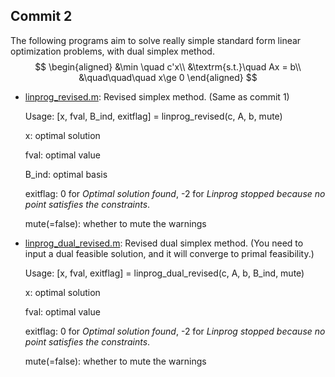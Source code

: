 ## Commit 2

The following programs aim to solve really simple standard form linear optimization problems, with dual simplex method.
$$
\begin{aligned}
&\min \quad c'x\\
&\textrm{s.t.}\quad  Ax = b\\
&\quad\quad\quad x\ge 0
\end{aligned}
$$


- [linprog_revised.m](linprog_revised.m): Revised simplex method. (Same as commit 1)

  Usage: [x, fval, B_ind, exitflag] = linprog_revised(c, A, b, mute)

  x: optimal solution

  fval: optimal value

  B_ind: optimal basis

  exitflag: 0 for *Optimal solution found*, -2 for *Linprog stopped because no point satisfies the constraints*.

  mute(=false): whether to mute the warnings

- [linprog_dual_revised.m](linprog_dual_revised.m): Revised dual simplex method.  (You need to input a dual feasible solution, and it will converge to primal feasibility.)

  Usage: [x, fval, exitflag] = linprog_dual_revised(c, A, b, B_ind, mute)

  x: optimal solution

  fval: optimal value

  exitflag: 0 for *Optimal solution found*, -2 for *Linprog stopped because no point satisfies the constraints*.

  mute(=false): whether to mute the warnings




